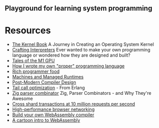 ## Playground for learning system programming


# Resources
* [The Kernel Book](https://539kernel.com/book/index.html) A Journey in Creating an Operating System Kernel
* [Crafting Interpreters](https://craftinginterpreters.com/)  Ever wanted to make your own programming language or wondered how they are designed and built?
* [Tales of the M1 GPU](https://asahilinux.org/2022/11/tales-of-the-m1-gpu/)
* [How I wrote my own "proper" programming language](https://mukulrathi.com/create-your-own-programming-language/intro-to-compiler/)
* [Rich programmer food](https://steve-yegge.blogspot.com/2007/06/rich-programmer-food.html)
* [Machines and Managed Runtimes](http://www.wolczko.com/CS294/index.html)
* [Post-Modern Compiler Design](https://www.cs.purdue.edu/homes/rompf/pmca/vol1/index.html)
* [Tail call optimization](https://erlang.org/pipermail/erlang-questions/2016-October/090663) - From Erlang
* [Zig parser combinator](https://devlog.hexops.com/2021/zig-parser-combinators-and-why-theyre-awesome/) Zig, Parser Combinators - and Why They're Awesome
* [Cross shard transactions at 10 million requests per second](https://dropbox.tech/infrastructure/cross-shard-transactions-at-10-million-requests-per-second)
* [High-performance browser networking](https://hpbn.co/)
* [Build your own WebAssembly compiler](https://blog.scottlogic.com/2019/05/17/webassembly-compiler.html)
* [A cartoon intro to WebAssembly](https://hacks.mozilla.org/2017/02/a-cartoon-intro-to-webassembly/)